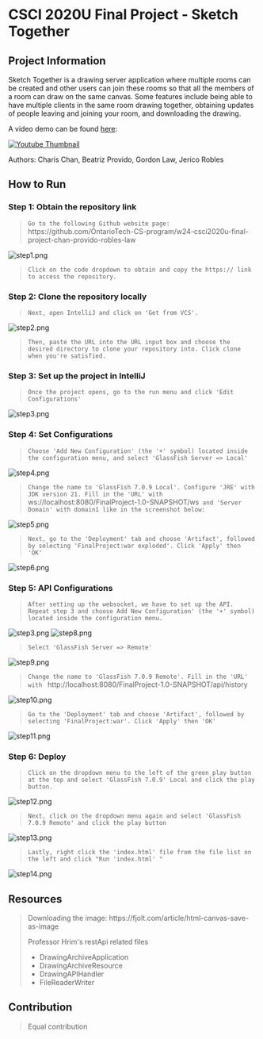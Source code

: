 # CSCI 2020U Final Project - Sketch Together

## Project Information
Sketch Together is a drawing server application where multiple rooms can be created and other users can join these rooms so that all 
the members of a room can draw on the same canvas. Some features include being able to have multiple clients in the 
same room drawing together, obtaining updates of people leaving and joining your room, and downloading the drawing.

A video demo can be found [here](https://youtu.be/9elLYiGNtck): 

[![Youtube Thumbnail](https://img.youtube.com/vi/9elLYiGNtck/0.jpg)](https://www.youtube.com/watch?v=9elLYiGNtck)

Authors: Charis Chan, Beatriz Provido, Gordon Law, Jerico Robles

## How to Run
### Step 1: Obtain the repository link
>`Go to the following Github website page: ` https<nolink>://github.com/OntarioTech-CS-program/w24-csci2020u-final-project-chan-provido-robles-law

![step1.png](screenshots/step1.png)

>`Click on the code dropdown to obtain and copy the https:// link to access the repository.`

### Step 2: Clone the repository locally
>`Next, open IntelliJ and click on 'Get from VCS'.`

![step2.png](screenshots/step2.png)

>`Then, paste the URL into the URL input box and choose the desired directory to clone your repository into. Click clone when you're satisfied.`

### Step 3: Set up the project in IntelliJ
>`Once the project opens, go to the run menu and click 'Edit Configurations'`

![step3.png](screenshots/step3.png)

### Step 4: Set Configurations

>`Choose 'Add New Configuration' (the '+' symbol) located inside the configuration menu, and select 'GlassFish Server => Local'`

![step4.png](screenshots/step4.png)

>`Change the name to 'GlassFish 7.0.9 Local'. Configure 'JRE' with JDK version 21. Fill in the 'URL' with `ws://localhost:8080/FinalProject-1.0-SNAPSHOT/ws` and 'Server Domain' with domain1 like in the screenshot below:`

![step5.png](screenshots/step5.png)

>`Next, go to the 'Deployment' tab and choose 'Artifact', followed by selecting 'FinalProject:war exploded'. Click 'Apply' then 'OK'`

![step6.png](screenshots/step6.png)

### Step 5: API Configurations
>`After setting up the websocket, we have to set up the API.
> Repeat step 3 and choose Add New Configuration' (the '+' symbol) located inside the configuration menu.`

![step3.png](screenshots/step3.png)
![step8.png](screenshots/step8.png)

>`Select 'GlassFish Server => Remote'`

![step9.png](screenshots/step9.png)

>`Change the name to 'GlassFish 7.0.9 Remote'. Fill in the 'URL' with ` http<nolink>://localhost:8080/FinalProject-1.0-SNAPSHOT/api/history

![step10.png](screenshots/step10.png)

>`Go to the 'Deployment' tab and choose 'Artifact', followed by selecting 'FinalProject:war'. Click 'Apply' then 'OK'`

![step11.png](screenshots/step11.png)

### Step 6: Deploy

> `Click on the dropdown menu to the left of the green play button at the top and select 'GlassFish 7.0.9' Local and click the play button.`

![step12.png](screenshots/step12.png)

> `Next, click on the dropdown menu again and select 'GlassFish 7.0.9 Remote' and click the play button`

![step13.png](screenshots/step13.png)

> `Lastly, right click the 'index.html' file from the file list on the left and click "Run 'index.html' "`

![step14.png](screenshots/step14.png)


## Resources
> Downloading the image: https<nolink>://fjolt.com/article/html-canvas-save-as-image
> 
> Professor Hrim's restApi related files
> - DrawingArchiveApplication
> - DrawingArchiveResource
> - DrawingAPIHandler
> - FileReaderWriter

## Contribution
> Equal contribution